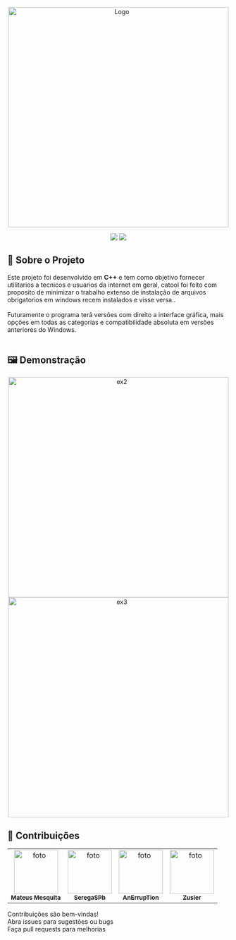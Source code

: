<p align="center"><img src="https://github.com/tommyst0/catool/blob/main/image.png" alt="Logo" width="500"/></p>

<p align="center"> <img src="https://img.shields.io/badge/C%2B%2B-00599C?style=for-the-badge&logo=cplusplus&logoColor=white"/> <img src="https://img.shields.io/badge/Windows-0078D6?style=for-the-badge&logo=windows&logoColor=white"/>  </p>

## 📌 Sobre o Projeto
Este projeto foi desenvolvido em **C++** e tem como objetivo fornecer utilitarios a tecnicos e usuarios da internet em geral, catool foi feito com proposito de minimizar o trabalho extenso de instalação de arquivos obrigatorios em windows recem instalados e visse versa..</br></br>
Futuramente o programa terá versões com direito a interface gráfica, mais opções em todas as categorias e compatibilidade absoluta em versões anteriores do Windows.</br></br>

## 🖼️ Demonstração
<p align="center">
  <img src="https://github.com/tommyst0/catool/blob/main/exemplo1.png" alt="ex2" width="500"/>
  <img src="https://github.com/tommyst0/catool/blob/main/exemplo2.png" alt="ex3" width="500"/>
</p>

## 🤝 Contribuições
<table>
  <tr>
    <td align="center"><a href="https://github.com/tommyst0" title="tommy"><img src="https://avatars3.githubusercontent.com/u/203030990" width="100px;" alt="foto"/><br><sub><b>Mateus Mesquita</b></sub></a></td>
    <td align="center"><a href="https://github.com/SeregaSPb" title="tommy"><img src="https://avatars.githubusercontent.com/u/9507865" width="100px;" alt="foto"/><br><sub><b>SeregaSPb</b></sub></a></td>
    <td align="center"><a href="https://github.com/AnErrupTion" title="tommy"><img src="https://avatars.githubusercontent.com/u/49339966" width="100px;" alt="foto"/><br><sub><b>AnErrupTion</b></sub></a></td>
    <td align="center"><a href="https://github.com/Zusier" title="tommy"><img src="https://avatars.githubusercontent.com/u/46111482" width="100px;" alt="foto"/><br><sub><b>Zusier</b></sub></a></td>
  </tr>
</table>
Contribuições são bem-vindas!</br>
Abra issues para sugestões ou bugs</br>
Faça pull requests para melhorias</br>




